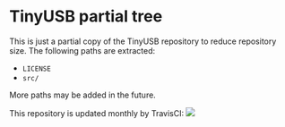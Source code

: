 # TinyUSB partial tree

This is just a partial copy of the TinyUSB repository to reduce repository size.
The following paths are extracted:

- `LICENSE`
- `src/`

More paths may be added in the future.

This repository is updated monthly by TravisCI:
[![](https://travis-ci.org/modm-ext/tinyusb-partial.svg?branch=master)](https://travis-ci.org/modm-ext/tinyusb-partial)
